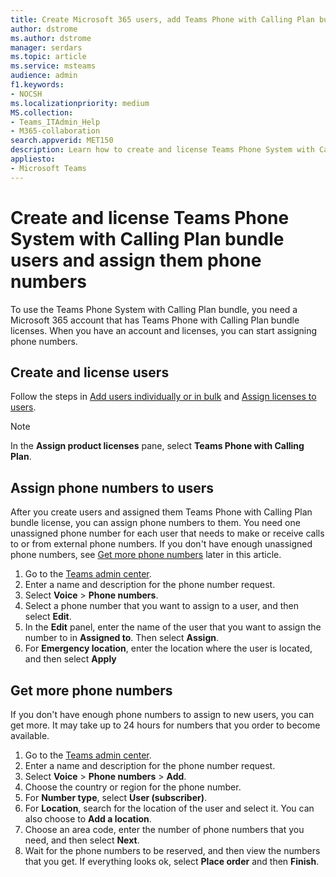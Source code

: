 ```yaml
---
title: Create Microsoft 365 users, add Teams Phone with Calling Plan bundle licenses, and assign phone numbers
author: dstrome 
ms.author: dstrome
manager: serdars
ms.topic: article
ms.service: msteams
audience: admin
f1.keywords:
- NOCSH
ms.localizationpriority: medium
MS.collection: 
- Teams_ITAdmin_Help
- M365-collaboration
search.appverid: MET150
description: Learn how to create and license Teams Phone System with Calling Plan bundle users and assign them phone numbers.
appliesto: 
- Microsoft Teams
---
```


# Create and license Teams Phone System with Calling Plan bundle users and assign them phone numbers

To use the Teams Phone System with Calling Plan bundle, you need a Microsoft 365 account that has Teams Phone with Calling Plan bundle licenses. When you have an account and licenses, you can start assigning phone numbers.

## Create and license users

Follow the steps in [Add users individually or in bulk](/microsoft-365/admin/add-users/add-users) and [Assign licenses to users](/microsoft-365/admin/manage/assign-licenses-to-users).

> [!NOTE]
> In the **Assign product licenses** pane,  select **Teams Phone with Calling Plan**.

## Assign phone numbers to users

After you create users and assigned them Teams Phone with Calling Plan bundle license, you can assign phone numbers to them. You need one unassigned phone number for each user that needs to make or receive calls to or from external phone numbers. If you don't have enough unassigned phone numbers, see [Get more phone numbers](#get-more-phone-numbers) later in this article.

1. Go to the [Teams admin center](https://admin.teams.microsoft.com).
2. Enter a name and description for the phone number request.
3. Select **Voice** > **Phone numbers**.
4. Select a phone number that you want to assign to a user, and then select **Edit**.
5. In the **Edit** panel, enter the name of the user that you want to assign the number to in **Assigned to**. Then select **Assign**.
6. For **Emergency location**, enter the location where the user is located, and then select **Apply**

## Get more phone numbers

If you don't have enough phone numbers to assign to new users, you can get more. It may take up to 24 hours for numbers that you order to become available.

1. Go to the [Teams admin center](https://admin.teams.microsoft.com).
2. Enter a name and description for the phone number request.
3. Select **Voice** > **Phone numbers** > **Add**.
4. Choose the country or region for the phone number.
5. For **Number type**, select **User (subscriber)**.
6. For **Location**, search for the location of the user and select it. You can also choose to **Add a location**.
7. Choose an area code, enter the number of phone numbers that you need, and then select **Next**.
8. Wait for the phone numbers to be reserved, and then view the numbers that you get. If everything looks ok, select **Place order** and then **Finish**.

